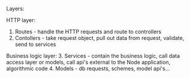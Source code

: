 Layers:

HTTP layer:
1. Routes - handle the HTTP requests and route to controllers
2. Contollers - take request object, pull out data from request, validate, send to services

Business logic layer:
3. Services - contain the business logic, call data access layer or models, call api's external to the Node application, algorithmic code
4. Models - db requests, schemes, model api's...
